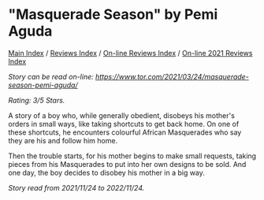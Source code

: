 # "Masquerade Season" by Pemi Aguda

[Main Index](../../../README.md) / [Reviews Index](../../README.md) / [On-line Reviews Index](../README.md) / [On-line 2021 Reviews Index](README.md)

*Story can be read on-line: <https://www.tor.com/2021/03/24/masquerade-season-pemi-aguda/>*

*Rating: 3/5 Stars.*

A story of a boy who, while generally obedient, disobeys his mother's orders in small ways, like taking shortcuts to get back home. On one of these shortcuts, he encounters colourful African Masquerades who say they are his and follow him home.

Then the trouble starts, for his mother begins to make small requests, taking pieces from his Masquerades to put into her own designs to be sold. And one day, the boy decides to disobey his mother in a big way.

*Story read from 2021/11/24 to 2022/11/24.*
